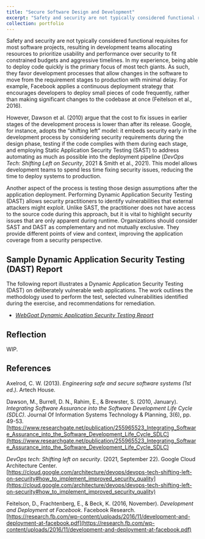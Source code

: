 ```yaml
---
title: "Secure Software Design and Development"
excerpt: "Safety and security are not typically considered functional requisites for most software projects, resulting in development teams allocating resources to prioritize usability and performance over security to fit constrained budgets and aggressive timelines. In my experience, being able to deploy code quickly is the primary focus of most tech giants. As such, they favor development processes that allow changes in the software to move from the requirement stages to production with minimal delay. This section discusses some of the aspects associated with the Secure Software Design and Development Process."
collection: portfolio
---
```


Safety and security are not typically considered functional requisites for most software projects, resulting in development teams allocating resources to prioritize usability and performance over security to fit constrained budgets and aggressive timelines. In my experience, being able to deploy code quickly is the primary focus of most tech giants. As such, they favor development processes that allow changes in the software to move from the requirement stages to production with minimal delay. For example, Facebook applies a continuous deployment strategy that encourages developers to deploy small pieces of code frequently, rather than making significant changes to the codebase at once (Feitelson et al., 2016).

However, Dawson et al. (2010) argue that the cost to fix issues in earlier stages of the development process is lower than after its release. Google, for instance, adopts the “shifting left” model: it embeds security early in the development process by considering security requirements during the design phase, testing if the code complies with them during each stage, and employing Static Application Security Testing (SAST) to address automating as much as possible into the deployment pipeline (_DevOps Tech: Shifting Left on Security_, 2021 & Smith et al., 2021). This model allows development teams to spend less time fixing security issues, reducing the time to deploy systems to production.

Another aspect of the process is testing those design assumptions after the application deployment. Performing Dynamic Application Security Testing (DAST) allows security practitioners to identify vulnerabilities that external attackers might exploit. Unlike SAST, the practitioner does not have access to the source code during this approach, but it is vital to highlight security issues that are only apparent during runtime. Organizations should consider SAST and DAST as complementary and not mutually exclusive. They provide different points of view and context, improving the application coverage from a security perspective.

## Sample Dynamic Application Security Testing (DAST) Report
The following report illustrates a Dynamic Application Security Testing (DAST) on deliberately vulnerable web applications. The work outlines the methodology used to perform the test, selected vulnerabilities identified during the exercise, and recommendations for remediation.

* _[WebGoat Dynamic Application Security Testing Report](http://danielcmarques.github.io/files/coursework/csol550/Assignment.CSOL560.WebGoat_DAST.Daniel_Cordeiro_Marques.pdf)_

## Reflection
WIP.

## References
Axelrod, C. W. (2013). _Engineering safe and secure software systems (1st ed.)_. Artech House.

Dawson, M., Burrell, D. N., Rahim, E., & Brewster, S. (2010, January). _Integrating Software Assurance into the Software Development Life Cycle (SDLC)_. Journal Of Information Systems Technology & Planning, 3(6), pp. 49-53. [https://www.researchgate.net/publication/255965523_Integrating_Software_Assurance_into_the_Software_Development_Life_Cycle_SDLC](https://www.researchgate.net/publication/255965523_Integrating_Software_Assurance_into_the_Software_Development_Life_Cycle_SDLC)

_DevOps tech: Shifting left on security_. (2021, September 22). Google Cloud Architecture Center. [https://cloud.google.com/architecture/devops/devops-tech-shifting-left-on-security#how_to_implement_improved_security_quality](https://cloud.google.com/architecture/devops/devops-tech-shifting-left-on-security#how_to_implement_improved_security_quality)

Feitelson, D., Frachtenberg, E., & Beck, K. (2016, November). _Development and Deployment at Facebook_. Facebook Research. [https://research.fb.com/wp-content/uploads/2016/11/development-and-deployment-at-facebook.pdf](https://research.fb.com/wp-content/uploads/2016/11/development-and-deployment-at-facebook.pdf)
